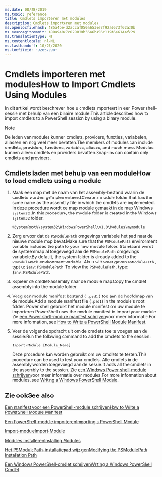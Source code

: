 ```yaml
---
ms.date: 08/28/2019
ms.topic: reference
title: Cmdlets importeren met modules
description: Cmdlets importeren met modules
ms.openlocfilehash: 485a4be4d2accaf050a6536e7f92a0673f62a30b
ms.sourcegitcommit: 488a940c7c828820b36a6ba56c119f64614afc29
ms.translationtype: MT
ms.contentlocale: nl-NL
ms.lasthandoff: 10/27/2020
ms.locfileid: "92657290"
---
```

# <a name="how-to-import-cmdlets-using-modules"></a><span data-ttu-id="b9d51-103">Cmdlets importeren met modules</span><span class="sxs-lookup"><span data-stu-id="b9d51-103">How to Import Cmdlets Using Modules</span></span>

<span data-ttu-id="b9d51-104">In dit artikel wordt beschreven hoe u cmdlets importeert in een Power shell-sessie met behulp van een binaire module.</span><span class="sxs-lookup"><span data-stu-id="b9d51-104">This article describes how to import cmdlets to a PowerShell session by using a binary module.</span></span>

> [!NOTE]
> <span data-ttu-id="b9d51-105">De leden van modules kunnen cmdlets, providers, functies, variabelen, aliassen en nog veel meer bevatten.</span><span class="sxs-lookup"><span data-stu-id="b9d51-105">The members of modules can include cmdlets, providers, functions, variables, aliases, and much more.</span></span> <span data-ttu-id="b9d51-106">Modules kunnen alleen cmdlets en providers bevatten.</span><span class="sxs-lookup"><span data-stu-id="b9d51-106">Snap-ins can contain only cmdlets and providers.</span></span>

## <a name="how-to-load-cmdlets-using-a-module"></a><span data-ttu-id="b9d51-107">Cmdlets laden met behulp van een module</span><span class="sxs-lookup"><span data-stu-id="b9d51-107">How to load cmdlets using a module</span></span>

1. <span data-ttu-id="b9d51-108">Maak een map met de naam van het assembly-bestand waarin de cmdlets worden geïmplementeerd.</span><span class="sxs-lookup"><span data-stu-id="b9d51-108">Create a module folder that has the same name as the assembly file in which the cmdlets are implemented.</span></span> <span data-ttu-id="b9d51-109">In deze procedure wordt de map module gemaakt in de map Windows `system32` .</span><span class="sxs-lookup"><span data-stu-id="b9d51-109">In this procedure, the module folder is created in the Windows `system32` folder.</span></span>

   `%SystemRoot%\system32\WindowsPowerShell\v1.0\Modules\mymodule`

1. <span data-ttu-id="b9d51-110">Zorg ervoor dat de `PSModulePath` omgevings variabele het pad naar de nieuwe module map bevat.</span><span class="sxs-lookup"><span data-stu-id="b9d51-110">Make sure that the `PSModulePath` environment variable includes the path to your new module folder.</span></span> <span data-ttu-id="b9d51-111">Standaard wordt de systeemmap al toegevoegd aan de `PSModulePath` omgevings variabele.</span><span class="sxs-lookup"><span data-stu-id="b9d51-111">By default, the system folder is already added to the `PSModulePath` environment variable.</span></span> <span data-ttu-id="b9d51-112">Als u wilt weer geven `PSModulePath` , typt u: `$env:PSModulePath` .</span><span class="sxs-lookup"><span data-stu-id="b9d51-112">To view the `PSModulePath`, type: `$env:PSModulePath`.</span></span>

1. <span data-ttu-id="b9d51-113">Kopieer de cmdlet-assembly naar de module map.</span><span class="sxs-lookup"><span data-stu-id="b9d51-113">Copy the cmdlet assembly into the module folder.</span></span>

1. <span data-ttu-id="b9d51-114">Voeg een module manifest bestand ( `.psd1` ) toe aan de hoofdmap van de module.</span><span class="sxs-lookup"><span data-stu-id="b9d51-114">Add a module manifest file (`.psd1`) in the module's root folder.</span></span> <span data-ttu-id="b9d51-115">Power shell gebruikt het module manifest om uw module te importeren.</span><span class="sxs-lookup"><span data-stu-id="b9d51-115">PowerShell uses the module manifest to import your module.</span></span> <span data-ttu-id="b9d51-116">Zie [een Power shell-module manifest schrijven](../module/how-to-write-a-powershell-module-manifest.md)voor meer informatie.</span><span class="sxs-lookup"><span data-stu-id="b9d51-116">For more information, see [How to Write a PowerShell Module Manifest](../module/how-to-write-a-powershell-module-manifest.md).</span></span>

1. <span data-ttu-id="b9d51-117">Voer de volgende opdracht uit om de cmdlets toe te voegen aan de sessie:</span><span class="sxs-lookup"><span data-stu-id="b9d51-117">Run the following command to add the cmdlets to the session:</span></span>

   `Import-Module [Module_Name]`

   <span data-ttu-id="b9d51-118">Deze procedure kan worden gebruikt om uw cmdlets te testen.</span><span class="sxs-lookup"><span data-stu-id="b9d51-118">This procedure can be used to test your cmdlets.</span></span> <span data-ttu-id="b9d51-119">Alle cmdlets in de assembly worden toegevoegd aan de sessie.</span><span class="sxs-lookup"><span data-stu-id="b9d51-119">It adds all the cmdlets in the assembly to the session.</span></span> <span data-ttu-id="b9d51-120">Zie [een Windows Power shell-module schrijven](../module/writing-a-windows-powershell-module.md)voor meer informatie over modules.</span><span class="sxs-lookup"><span data-stu-id="b9d51-120">For more information about modules, see [Writing a Windows PowerShell Module](../module/writing-a-windows-powershell-module.md).</span></span>

## <a name="see-also"></a><span data-ttu-id="b9d51-121">Zie ook</span><span class="sxs-lookup"><span data-stu-id="b9d51-121">See also</span></span>

[<span data-ttu-id="b9d51-122">Een manifest voor een PowerShell-module schrijven</span><span class="sxs-lookup"><span data-stu-id="b9d51-122">How to Write a PowerShell Module Manifest</span></span>](../module/how-to-write-a-powershell-module-manifest.md)

[<span data-ttu-id="b9d51-123">Een PowerShell-module importeren</span><span class="sxs-lookup"><span data-stu-id="b9d51-123">Importing a PowerShell Module</span></span>](../module/importing-a-powershell-module.md)

[<span data-ttu-id="b9d51-124">Import-module</span><span class="sxs-lookup"><span data-stu-id="b9d51-124">Import-Module</span></span>](/powershell/module/Microsoft.PowerShell.Core/Import-Module)

[<span data-ttu-id="b9d51-125">Modules installeren</span><span class="sxs-lookup"><span data-stu-id="b9d51-125">Installing Modules</span></span>](../module/installing-a-powershell-module.md)

[<span data-ttu-id="b9d51-126">Het PSModulePath-installatiepad wijzigen</span><span class="sxs-lookup"><span data-stu-id="b9d51-126">Modifying the PSModulePath Installation Path</span></span>](../module/modifying-the-psmodulepath-installation-path.md)

[<span data-ttu-id="b9d51-127">Een Windows PowerShell-cmdlet schrijven</span><span class="sxs-lookup"><span data-stu-id="b9d51-127">Writing a Windows PowerShell Cmdlet</span></span>](../cmdlet/cmdlet-overview.md)
